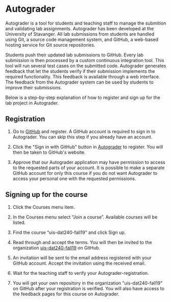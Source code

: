 # Autograder

Autograder is a tool for students and teaching staff to manage the submition and
validating lab assignments. Autograder has been developed at the University of Stavanger.
All lab submissions from students are handled using Git, a source code
management system, and GitHub, a web-based hosting service for Git source
repositories.

Students push their updated lab submissions to GitHub. Every lab submission is
then processed by a custom continuous integration tool. This tool will run
several test cases on the submitted code. Autograder generates feedback that
let the students verify if their submission implements the required
functionality. This feedback is available through a web interface. The feedback
from the Autograder system can be used by students to improve their
submissions.

Below is a step-by-step explanation of how to register and sign up for the lab
project in Autograder.

## Registration

1. Go to [GitHub](http://github.com) and register. A GitHub account is required
   to sign in to Autograder. You can skip this step if you already have an
   account.

2. Click the "Sign in with GitHub" button in
   [Autograder](http://autograder.ux.uis.no) to register. You will then be
   taken to GitHub's website.

3. Approve that our Autograder application may have permission to access to the
   requested parts of your account. It is possible to make a separate GitHub
   account for only this course if you do not want Autograder to access your
   personal one with the requested permissions.

## Signing up for the course

1. Click the Courses menu item.

2. In the Courses menu select “Join a course”. Available courses will be listed.

3. Find the course “uis-dat240-fall19” and click Sign up.

4. Read through and accept the terms. You will then be invited to the
   organization [uis-dat240-fall19](http://www.github.com/uis-dat240-fall18) on GitHub.

5. An invitation will be sent to the email address registered with your GitHub
   account. Accept the invitation using the received email.

6. Wait for the teaching staff to verify your Autograder-registration.

7. You will get your own repository in the organization "uis-dat240-fall19" on GitHub
   after your registration is verified. You will also have access to the
   feedback pages for this course on Autograder.

